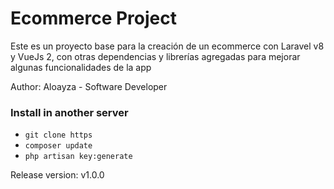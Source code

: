 # Ecommerce Project

Este es un proyecto base para la creación de un ecommerce con Laravel v8 y VueJs 2, con otras
dependencias y librerías agregadas para mejorar algunas funcionalidades de la app

Author: Aloayza - Software Developer

### Install in another server

 - `git clone https`
 - `composer update`
 - `php artisan key:generate`

Release version: v1.0.0